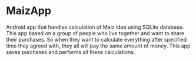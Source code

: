 # MaizApp
Android app that handles calculation of Maiz idea using SQLite database.
This app based on a group of people who live together and want to share their purchases.
So when they want to calculate everything after specified time they agreed with, they all will pay the same amount of money.
This app saves purchases and performs all these calculations.

